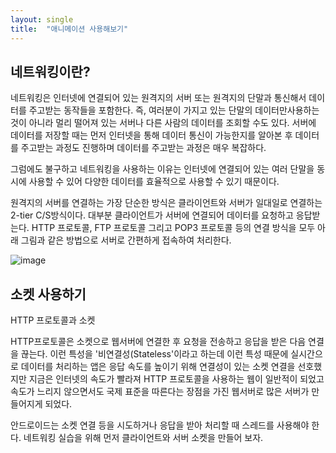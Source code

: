 ```yaml
---
layout: single
title:  "애니메이션 사용해보기"
---
```



## 네트워킹이란?   

네트워킹은 인터넷에 연결되어 있는 원격지의 서버 또는 원격지의 단말과 통신해서 데이터를 주고받는 동작들을 포함한다. 즉, 여러분이 가지고 있는 단말의 데이터만사용하는 것이 아니라 멀리 떨어져 있는 서버나 다른 사람의 데이터를 조회할 수도 있다. 서버에 데이터를 저장할 때는 먼저 인터넷을 통해 데이터 통신이 가능한지를 알아본 후 데이터를 주고받는 과정도 진행하며 데이터를 주고받는 과정은 매우 복잡하다.

그럼에도 불구하고 네트워킹을 사용하는 이유는 인터넷에 연결되어 있는 여러 단말을 동시에 사용할 수 있어 다양한 데이터를 효율적으로 사용할 수 있기 때문이다.

 

원격지의 서버를 연결하는 가장 단순한 방식은 클라이언트와 서버가 일대일로 연결하는 2-tier C/S방식이다. 대부분 클라이언트가 서버에 연결되어 데이터를 요청하고 응답받는다. HTTP 프로토콜, FTP 프로토콜 그리고 POP3 프로토콜 등의 연결 방식을 모두 아래 그림과 같은 방법으로 서버로 간편하게 접속하여 처리한다.   

![image](https://user-images.githubusercontent.com/73388615/144775177-6e22238e-9eea-4de1-8980-539bb705408c.png)


## 소켓 사용하기


HTTP 프로토콜과 소켓

HTTP프로토콜은 소켓으로 웹서버에 연결한 후 요청을 전송하고 응답을 받은 다음 연결을 끊는다. 이런 특성을 '비연결성(Stateless'이라고 하는데 이런 특성 때문에 실시간으로 데이터를 처리하는 앱은 응답 속도를 높이기 위해 연결성이 있는 소켓 연결을 선호했지만 지금은 인터넷의 속도가 빨라져 HTTP 프로토콜을 사용하는 웹이 일반적이 되었고 속도가 느리지 않으면서도 국제 표준을 따른다는 장점을 가진 웹서버로 많은 서버가 만들어지게 되었다.

 

안드로이드는 소켓 연결 등을 시도하거나 응답을 받아 처리할 때 스레드를 사용해야 한다. 네트워킹 실습을 위해 먼저 클라이언트와 서버 소켓을 만들어 보자. 
